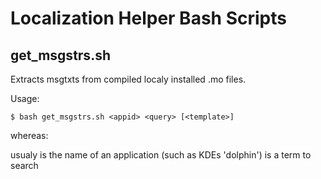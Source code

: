 # Localization Helper Bash Scripts

## get_msgstrs.sh

Extracts msgtxts from compiled localy installed .mo files.

Usage:

```
$ bash get_msgstrs.sh <appid> <query> [<template>]
```

whereas:

<appid> usualy is the name of an application (such as KDEs 'dolphin')
<query> is a term to search
<template> is printf format string. like 'Name[%s]=%s\n' for creating Desktop Entry Specification localized names

